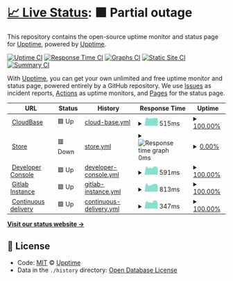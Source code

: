 # [📈 Live Status](https://status.albismart.com): <!--live status--> **🟧 Partial outage**

This repository contains the open-source uptime monitor and status page for [Upptime](https://upptime.js.org), powered by [Upptime](https://github.com/upptime/upptime).

[![Uptime CI](https://github.com/koj-co/upptime/workflows/Uptime%20CI/badge.svg)](https://github.com/koj-co/upptime/actions?query=workflow%3A%22Uptime+CI%22)
[![Response Time CI](https://github.com/koj-co/upptime/workflows/Response%20Time%20CI/badge.svg)](https://github.com/koj-co/upptime/actions?query=workflow%3A%22Response+Time+CI%22)
[![Graphs CI](https://github.com/koj-co/upptime/workflows/Graphs%20CI/badge.svg)](https://github.com/koj-co/upptime/actions?query=workflow%3A%22Graphs+CI%22)
[![Static Site CI](https://github.com/koj-co/upptime/workflows/Static%20Site%20CI/badge.svg)](https://github.com/koj-co/upptime/actions?query=workflow%3A%22Static+Site+CI%22)
[![Summary CI](https://github.com/koj-co/upptime/workflows/Summary%20CI/badge.svg)](https://github.com/koj-co/upptime/actions?query=workflow%3A%22Summary+CI%22)

With [Upptime](https://upptime.js.org), you can get your own unlimited and free uptime monitor and status page, powered entirely by a GitHub repository. We use [Issues](https://github.com/upptime/upptime/issues) as incident reports, [Actions](https://github.com/albismart/uptime/actions) as uptime monitors, and [Pages](https://status.albismart.com) for the status page.

<!--start: status pages-->
<!-- This summary is generated by Upptime (https://github.com/upptime/upptime) -->
<!-- Do not edit this manually, your changes will be overwritten -->
<!-- prettier-ignore -->
| URL | Status | History | Response Time | Uptime |
| --- | ------ | ------- | ------------- | ------ |
| <img alt="" src="https://favicons.githubusercontent.com/albismart.cloud" height="13"> [CloudBase](https://albismart.cloud/) | 🟩 Up | [cloud-base.yml](https://github.com/albismart/uptime/commits/HEAD/history/cloud-base.yml) | <details><summary><img alt="Response time graph" src="./graphs/cloud-base/response-time-week.png" height="20"> 515ms</summary><br><a href="https://status.albismart.com/history/cloud-base"><img alt="Response time 517" src="https://img.shields.io/endpoint?url=https%3A%2F%2Fraw.githubusercontent.com%2Falbismart%2Fuptime%2FHEAD%2Fapi%2Fcloud-base%2Fresponse-time.json"></a><br><a href="https://status.albismart.com/history/cloud-base"><img alt="24-hour response time 489" src="https://img.shields.io/endpoint?url=https%3A%2F%2Fraw.githubusercontent.com%2Falbismart%2Fuptime%2FHEAD%2Fapi%2Fcloud-base%2Fresponse-time-day.json"></a><br><a href="https://status.albismart.com/history/cloud-base"><img alt="7-day response time 515" src="https://img.shields.io/endpoint?url=https%3A%2F%2Fraw.githubusercontent.com%2Falbismart%2Fuptime%2FHEAD%2Fapi%2Fcloud-base%2Fresponse-time-week.json"></a><br><a href="https://status.albismart.com/history/cloud-base"><img alt="30-day response time 466" src="https://img.shields.io/endpoint?url=https%3A%2F%2Fraw.githubusercontent.com%2Falbismart%2Fuptime%2FHEAD%2Fapi%2Fcloud-base%2Fresponse-time-month.json"></a><br><a href="https://status.albismart.com/history/cloud-base"><img alt="1-year response time 517" src="https://img.shields.io/endpoint?url=https%3A%2F%2Fraw.githubusercontent.com%2Falbismart%2Fuptime%2FHEAD%2Fapi%2Fcloud-base%2Fresponse-time-year.json"></a></details> | <details><summary><a href="https://status.albismart.com/history/cloud-base">100.00%</a></summary><a href="https://status.albismart.com/history/cloud-base"><img alt="All-time uptime 98.95%" src="https://img.shields.io/endpoint?url=https%3A%2F%2Fraw.githubusercontent.com%2Falbismart%2Fuptime%2FHEAD%2Fapi%2Fcloud-base%2Fuptime.json"></a><br><a href="https://status.albismart.com/history/cloud-base"><img alt="24-hour uptime 100.00%" src="https://img.shields.io/endpoint?url=https%3A%2F%2Fraw.githubusercontent.com%2Falbismart%2Fuptime%2FHEAD%2Fapi%2Fcloud-base%2Fuptime-day.json"></a><br><a href="https://status.albismart.com/history/cloud-base"><img alt="7-day uptime 100.00%" src="https://img.shields.io/endpoint?url=https%3A%2F%2Fraw.githubusercontent.com%2Falbismart%2Fuptime%2FHEAD%2Fapi%2Fcloud-base%2Fuptime-week.json"></a><br><a href="https://status.albismart.com/history/cloud-base"><img alt="30-day uptime 100.00%" src="https://img.shields.io/endpoint?url=https%3A%2F%2Fraw.githubusercontent.com%2Falbismart%2Fuptime%2FHEAD%2Fapi%2Fcloud-base%2Fuptime-month.json"></a><br><a href="https://status.albismart.com/history/cloud-base"><img alt="1-year uptime 98.95%" src="https://img.shields.io/endpoint?url=https%3A%2F%2Fraw.githubusercontent.com%2Falbismart%2Fuptime%2FHEAD%2Fapi%2Fcloud-base%2Fuptime-year.json"></a></details>
| <img alt="" src="https://favicons.githubusercontent.com/albismart.store" height="13"> [Store](https://albismart.store/) | 🟥 Down | [store.yml](https://github.com/albismart/uptime/commits/HEAD/history/store.yml) | <details><summary><img alt="Response time graph" src="./graphs/store/response-time-week.png" height="20"> 0ms</summary><br><a href="https://status.albismart.com/history/store"><img alt="Response time 234" src="https://img.shields.io/endpoint?url=https%3A%2F%2Fraw.githubusercontent.com%2Falbismart%2Fuptime%2FHEAD%2Fapi%2Fstore%2Fresponse-time.json"></a><br><a href="https://status.albismart.com/history/store"><img alt="24-hour response time 0" src="https://img.shields.io/endpoint?url=https%3A%2F%2Fraw.githubusercontent.com%2Falbismart%2Fuptime%2FHEAD%2Fapi%2Fstore%2Fresponse-time-day.json"></a><br><a href="https://status.albismart.com/history/store"><img alt="7-day response time 0" src="https://img.shields.io/endpoint?url=https%3A%2F%2Fraw.githubusercontent.com%2Falbismart%2Fuptime%2FHEAD%2Fapi%2Fstore%2Fresponse-time-week.json"></a><br><a href="https://status.albismart.com/history/store"><img alt="30-day response time 0" src="https://img.shields.io/endpoint?url=https%3A%2F%2Fraw.githubusercontent.com%2Falbismart%2Fuptime%2FHEAD%2Fapi%2Fstore%2Fresponse-time-month.json"></a><br><a href="https://status.albismart.com/history/store"><img alt="1-year response time 234" src="https://img.shields.io/endpoint?url=https%3A%2F%2Fraw.githubusercontent.com%2Falbismart%2Fuptime%2FHEAD%2Fapi%2Fstore%2Fresponse-time-year.json"></a></details> | <details><summary><a href="https://status.albismart.com/history/store">0.00%</a></summary><a href="https://status.albismart.com/history/store"><img alt="All-time uptime 0.00%" src="https://img.shields.io/endpoint?url=https%3A%2F%2Fraw.githubusercontent.com%2Falbismart%2Fuptime%2FHEAD%2Fapi%2Fstore%2Fuptime.json"></a><br><a href="https://status.albismart.com/history/store"><img alt="24-hour uptime 0.00%" src="https://img.shields.io/endpoint?url=https%3A%2F%2Fraw.githubusercontent.com%2Falbismart%2Fuptime%2FHEAD%2Fapi%2Fstore%2Fuptime-day.json"></a><br><a href="https://status.albismart.com/history/store"><img alt="7-day uptime 0.00%" src="https://img.shields.io/endpoint?url=https%3A%2F%2Fraw.githubusercontent.com%2Falbismart%2Fuptime%2FHEAD%2Fapi%2Fstore%2Fuptime-week.json"></a><br><a href="https://status.albismart.com/history/store"><img alt="30-day uptime 0.00%" src="https://img.shields.io/endpoint?url=https%3A%2F%2Fraw.githubusercontent.com%2Falbismart%2Fuptime%2FHEAD%2Fapi%2Fstore%2Fuptime-month.json"></a><br><a href="https://status.albismart.com/history/store"><img alt="1-year uptime 0.00%" src="https://img.shields.io/endpoint?url=https%3A%2F%2Fraw.githubusercontent.com%2Falbismart%2Fuptime%2FHEAD%2Fapi%2Fstore%2Fuptime-year.json"></a></details>
| <img alt="" src="https://favicons.githubusercontent.com/console.albismart.dev" height="13"> [Developer Console](https://console.albismart.dev/) | 🟩 Up | [developer-console.yml](https://github.com/albismart/uptime/commits/HEAD/history/developer-console.yml) | <details><summary><img alt="Response time graph" src="./graphs/developer-console/response-time-week.png" height="20"> 591ms</summary><br><a href="https://status.albismart.com/history/developer-console"><img alt="Response time 610" src="https://img.shields.io/endpoint?url=https%3A%2F%2Fraw.githubusercontent.com%2Falbismart%2Fuptime%2FHEAD%2Fapi%2Fdeveloper-console%2Fresponse-time.json"></a><br><a href="https://status.albismart.com/history/developer-console"><img alt="24-hour response time 560" src="https://img.shields.io/endpoint?url=https%3A%2F%2Fraw.githubusercontent.com%2Falbismart%2Fuptime%2FHEAD%2Fapi%2Fdeveloper-console%2Fresponse-time-day.json"></a><br><a href="https://status.albismart.com/history/developer-console"><img alt="7-day response time 591" src="https://img.shields.io/endpoint?url=https%3A%2F%2Fraw.githubusercontent.com%2Falbismart%2Fuptime%2FHEAD%2Fapi%2Fdeveloper-console%2Fresponse-time-week.json"></a><br><a href="https://status.albismart.com/history/developer-console"><img alt="30-day response time 559" src="https://img.shields.io/endpoint?url=https%3A%2F%2Fraw.githubusercontent.com%2Falbismart%2Fuptime%2FHEAD%2Fapi%2Fdeveloper-console%2Fresponse-time-month.json"></a><br><a href="https://status.albismart.com/history/developer-console"><img alt="1-year response time 610" src="https://img.shields.io/endpoint?url=https%3A%2F%2Fraw.githubusercontent.com%2Falbismart%2Fuptime%2FHEAD%2Fapi%2Fdeveloper-console%2Fresponse-time-year.json"></a></details> | <details><summary><a href="https://status.albismart.com/history/developer-console">100.00%</a></summary><a href="https://status.albismart.com/history/developer-console"><img alt="All-time uptime 100.00%" src="https://img.shields.io/endpoint?url=https%3A%2F%2Fraw.githubusercontent.com%2Falbismart%2Fuptime%2FHEAD%2Fapi%2Fdeveloper-console%2Fuptime.json"></a><br><a href="https://status.albismart.com/history/developer-console"><img alt="24-hour uptime 100.00%" src="https://img.shields.io/endpoint?url=https%3A%2F%2Fraw.githubusercontent.com%2Falbismart%2Fuptime%2FHEAD%2Fapi%2Fdeveloper-console%2Fuptime-day.json"></a><br><a href="https://status.albismart.com/history/developer-console"><img alt="7-day uptime 100.00%" src="https://img.shields.io/endpoint?url=https%3A%2F%2Fraw.githubusercontent.com%2Falbismart%2Fuptime%2FHEAD%2Fapi%2Fdeveloper-console%2Fuptime-week.json"></a><br><a href="https://status.albismart.com/history/developer-console"><img alt="30-day uptime 99.98%" src="https://img.shields.io/endpoint?url=https%3A%2F%2Fraw.githubusercontent.com%2Falbismart%2Fuptime%2FHEAD%2Fapi%2Fdeveloper-console%2Fuptime-month.json"></a><br><a href="https://status.albismart.com/history/developer-console"><img alt="1-year uptime 100.00%" src="https://img.shields.io/endpoint?url=https%3A%2F%2Fraw.githubusercontent.com%2Falbismart%2Fuptime%2FHEAD%2Fapi%2Fdeveloper-console%2Fuptime-year.json"></a></details>
| <img alt="" src="https://favicons.githubusercontent.com/gitlab.albismart.dev" height="13"> [Gitlab Instance](https://gitlab.albismart.dev/) | 🟩 Up | [gitlab-instance.yml](https://github.com/albismart/uptime/commits/HEAD/history/gitlab-instance.yml) | <details><summary><img alt="Response time graph" src="./graphs/gitlab-instance/response-time-week.png" height="20"> 813ms</summary><br><a href="https://status.albismart.com/history/gitlab-instance"><img alt="Response time 619" src="https://img.shields.io/endpoint?url=https%3A%2F%2Fraw.githubusercontent.com%2Falbismart%2Fuptime%2FHEAD%2Fapi%2Fgitlab-instance%2Fresponse-time.json"></a><br><a href="https://status.albismart.com/history/gitlab-instance"><img alt="24-hour response time 745" src="https://img.shields.io/endpoint?url=https%3A%2F%2Fraw.githubusercontent.com%2Falbismart%2Fuptime%2FHEAD%2Fapi%2Fgitlab-instance%2Fresponse-time-day.json"></a><br><a href="https://status.albismart.com/history/gitlab-instance"><img alt="7-day response time 813" src="https://img.shields.io/endpoint?url=https%3A%2F%2Fraw.githubusercontent.com%2Falbismart%2Fuptime%2FHEAD%2Fapi%2Fgitlab-instance%2Fresponse-time-week.json"></a><br><a href="https://status.albismart.com/history/gitlab-instance"><img alt="30-day response time 751" src="https://img.shields.io/endpoint?url=https%3A%2F%2Fraw.githubusercontent.com%2Falbismart%2Fuptime%2FHEAD%2Fapi%2Fgitlab-instance%2Fresponse-time-month.json"></a><br><a href="https://status.albismart.com/history/gitlab-instance"><img alt="1-year response time 619" src="https://img.shields.io/endpoint?url=https%3A%2F%2Fraw.githubusercontent.com%2Falbismart%2Fuptime%2FHEAD%2Fapi%2Fgitlab-instance%2Fresponse-time-year.json"></a></details> | <details><summary><a href="https://status.albismart.com/history/gitlab-instance">100.00%</a></summary><a href="https://status.albismart.com/history/gitlab-instance"><img alt="All-time uptime 99.99%" src="https://img.shields.io/endpoint?url=https%3A%2F%2Fraw.githubusercontent.com%2Falbismart%2Fuptime%2FHEAD%2Fapi%2Fgitlab-instance%2Fuptime.json"></a><br><a href="https://status.albismart.com/history/gitlab-instance"><img alt="24-hour uptime 100.00%" src="https://img.shields.io/endpoint?url=https%3A%2F%2Fraw.githubusercontent.com%2Falbismart%2Fuptime%2FHEAD%2Fapi%2Fgitlab-instance%2Fuptime-day.json"></a><br><a href="https://status.albismart.com/history/gitlab-instance"><img alt="7-day uptime 100.00%" src="https://img.shields.io/endpoint?url=https%3A%2F%2Fraw.githubusercontent.com%2Falbismart%2Fuptime%2FHEAD%2Fapi%2Fgitlab-instance%2Fuptime-week.json"></a><br><a href="https://status.albismart.com/history/gitlab-instance"><img alt="30-day uptime 99.98%" src="https://img.shields.io/endpoint?url=https%3A%2F%2Fraw.githubusercontent.com%2Falbismart%2Fuptime%2FHEAD%2Fapi%2Fgitlab-instance%2Fuptime-month.json"></a><br><a href="https://status.albismart.com/history/gitlab-instance"><img alt="1-year uptime 99.99%" src="https://img.shields.io/endpoint?url=https%3A%2F%2Fraw.githubusercontent.com%2Falbismart%2Fuptime%2FHEAD%2Fapi%2Fgitlab-instance%2Fuptime-year.json"></a></details>
| <img alt="" src="https://favicons.githubusercontent.com/compiler.albismart.dev" height="13"> [Continuous delivery](https://compiler.albismart.dev/) | 🟩 Up | [continuous-delivery.yml](https://github.com/albismart/uptime/commits/HEAD/history/continuous-delivery.yml) | <details><summary><img alt="Response time graph" src="./graphs/continuous-delivery/response-time-week.png" height="20"> 347ms</summary><br><a href="https://status.albismart.com/history/continuous-delivery"><img alt="Response time 388" src="https://img.shields.io/endpoint?url=https%3A%2F%2Fraw.githubusercontent.com%2Falbismart%2Fuptime%2FHEAD%2Fapi%2Fcontinuous-delivery%2Fresponse-time.json"></a><br><a href="https://status.albismart.com/history/continuous-delivery"><img alt="24-hour response time 302" src="https://img.shields.io/endpoint?url=https%3A%2F%2Fraw.githubusercontent.com%2Falbismart%2Fuptime%2FHEAD%2Fapi%2Fcontinuous-delivery%2Fresponse-time-day.json"></a><br><a href="https://status.albismart.com/history/continuous-delivery"><img alt="7-day response time 347" src="https://img.shields.io/endpoint?url=https%3A%2F%2Fraw.githubusercontent.com%2Falbismart%2Fuptime%2FHEAD%2Fapi%2Fcontinuous-delivery%2Fresponse-time-week.json"></a><br><a href="https://status.albismart.com/history/continuous-delivery"><img alt="30-day response time 352" src="https://img.shields.io/endpoint?url=https%3A%2F%2Fraw.githubusercontent.com%2Falbismart%2Fuptime%2FHEAD%2Fapi%2Fcontinuous-delivery%2Fresponse-time-month.json"></a><br><a href="https://status.albismart.com/history/continuous-delivery"><img alt="1-year response time 388" src="https://img.shields.io/endpoint?url=https%3A%2F%2Fraw.githubusercontent.com%2Falbismart%2Fuptime%2FHEAD%2Fapi%2Fcontinuous-delivery%2Fresponse-time-year.json"></a></details> | <details><summary><a href="https://status.albismart.com/history/continuous-delivery">100.00%</a></summary><a href="https://status.albismart.com/history/continuous-delivery"><img alt="All-time uptime 98.80%" src="https://img.shields.io/endpoint?url=https%3A%2F%2Fraw.githubusercontent.com%2Falbismart%2Fuptime%2FHEAD%2Fapi%2Fcontinuous-delivery%2Fuptime.json"></a><br><a href="https://status.albismart.com/history/continuous-delivery"><img alt="24-hour uptime 100.00%" src="https://img.shields.io/endpoint?url=https%3A%2F%2Fraw.githubusercontent.com%2Falbismart%2Fuptime%2FHEAD%2Fapi%2Fcontinuous-delivery%2Fuptime-day.json"></a><br><a href="https://status.albismart.com/history/continuous-delivery"><img alt="7-day uptime 100.00%" src="https://img.shields.io/endpoint?url=https%3A%2F%2Fraw.githubusercontent.com%2Falbismart%2Fuptime%2FHEAD%2Fapi%2Fcontinuous-delivery%2Fuptime-week.json"></a><br><a href="https://status.albismart.com/history/continuous-delivery"><img alt="30-day uptime 96.68%" src="https://img.shields.io/endpoint?url=https%3A%2F%2Fraw.githubusercontent.com%2Falbismart%2Fuptime%2FHEAD%2Fapi%2Fcontinuous-delivery%2Fuptime-month.json"></a><br><a href="https://status.albismart.com/history/continuous-delivery"><img alt="1-year uptime 98.80%" src="https://img.shields.io/endpoint?url=https%3A%2F%2Fraw.githubusercontent.com%2Falbismart%2Fuptime%2FHEAD%2Fapi%2Fcontinuous-delivery%2Fuptime-year.json"></a></details>

<!--end: status pages-->

[**Visit our status website →**](https://status.albismart.com)

## 📄 License

- Code: [MIT](./LICENSE) © [Upptime](https://upptime.js.org)
- Data in the `./history` directory: [Open Database License](https://opendatacommons.org/licenses/odbl/1-0/)
